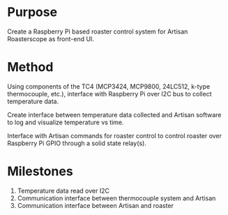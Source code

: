 # Purpose
Create a Raspberry Pi based roaster control system for Artisan Roasterscope
as front-end UI.

# Method
Using components of the TC4 (MCP3424, MCP9800, 24LC512, k-type thermocouple,
etc.), interface with Raspberry Pi over I2C bus to collect temperature data.

Create interface between temperature data collected and Artisan software to
log and visualize temperature vs time.

Interface with Artisan commands for roaster control to control roaster over 
Raspberry Pi GPIO through a solid state relay(s).

# Milestones
1) Temperature data read over I2C
2) Communication interface between thermocouple system and Artisan
3) Communication interface between Artisan and roaster


